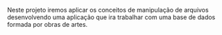 Neste projeto iremos aplicar os conceitos de manipulação de arquivos desenvolvendo uma aplicação que ira trabalhar com uma base de dados formada por obras de artes.